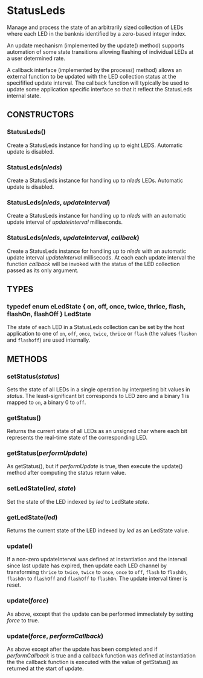 # StatusLeds

Manage and process the state of an arbitrarily sized collection of LEDs
where each LED in the banknis identified by a zero-based integer index.

An update mechanism (implemented by the update() method) supports
automation of some state transitions allowing flashing of individual LEDs
at a user determined rate.

A callback interface (implemented by the process() method) allows an
external function to be updated with the LED collection status at the
specifified update interval.
The callback function will typically be used to update some application
specific interface so that it reflect the StatusLeds internal state.

## CONSTRUCTORS

### StatusLeds()

Create a StatusLeds instance for handling up to eight LEDS. Automatic
update is disabled.

### StatusLeds(*nleds*)

Create a StatusLeds instance for handling up to *nleds* LEDs.
Automatic update is disabled.

### StatusLeds(*nleds*, *updateInterval*)

Create a StatusLeds instance for handling up to *nleds* with an
automatic update interval of *updateInterval* milliseconds.

### StatusLeds(*nleds*, *updateInterval*, *callback*)

Create a StatusLeds instance for handling up to *nleds* with an
automatic update interval *updateInterval* millisecods. At each
each update interval the function *callback* will be invoked with
the status of the LED collection passed as its only argument.

## TYPES

### typedef enum eLedState { on, off, once, twice, thrice, flash, flashOn, flashOff } LedState

The state of each LED in a StatusLeds collection can be set by the host
application to one of  ```on```, ```off```, ```once```, ```twice```,
```thrice``` or ```flash``` (the values ```flashon``` and ```flashoff```)
are used internally.

## METHODS

### setStatus(*status*)

Sets the state of all LEDs in a single operation by interpreting bit
values in *status*. The least-significant bit corresponds to LED zero
and a binary 1 is mapped to ```on```, a binary 0 to ```off```.

### getStatus()

Returns the current state of all LEDs as an unsigned char where each bit
represents the real-time state of the corresponding LED.

### getStatus(*performUpdate*)

As getStatus(), but if *performUpdate* is true, then execute the
update() method after computing the status return value.

### setLedState(*led*, *state*)

Set the state of the LED indexed by *led* to LedState *state*.

### getLedState(*led*)

Returns the current state of the LED indexed by *led* as an LedState
value.

### update()

If a non-zero updateInterval was defined at instantiation and the
interval since last update has expired, then update each LED channel
by transforming ```thrice``` to ```twice```, ```twice``` to ```once```,
```once``` to ```off```, ```flash``` to ```flashOn```, ```flashOn```
to ```flashOff``` and ```flashOff``` to ```flashOn```.
The update interval timer is reset. 

### update(*force*)

As above, except that the update can be performed immediately by
setting *force* to true.

### update(*force*, *performCallback*)

As above except after the update has been completed and if
*performCallback* is true and a callback function was defined
at instantiation the the callback function is executed with the
value of getStatus() as returned at the start of update.

